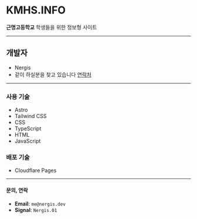 # KMHS.INFO
**근명고등학교** 학생들을 위한 정보형 사이트

---

## 개발자
- Nergis
- 같이 하실분을 찾고 있습니다 [연락처](https://github.com/KMHS-APP/kmhs.info/blob/main/README.md#%EB%AC%B8%EC%9D%98-%EC%97%B0%EB%9D%BD)

---

### 사용 기술
- Astro
- Tailwind CSS
- CSS
- TypeScript
- HTML
- JavaScript
### 배포 기술
- Cloudflare Pages

---

#### 문의, 연락
- **Email**: `me@nergis.dev`
- **Signal**: `Nergis.01`

